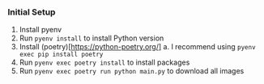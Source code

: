 ### Initial Setup
1. Install pyenv
2. Run `pyenv install` to install Python version
3. Install (poetry)[https://python-poetry.org/]
    a. I recommend using `pyenv exec pip install poetry`
4. Run `pyenv exec poetry install` to install packages
5. Run `pyenv exec poetry run python main.py` to download all images